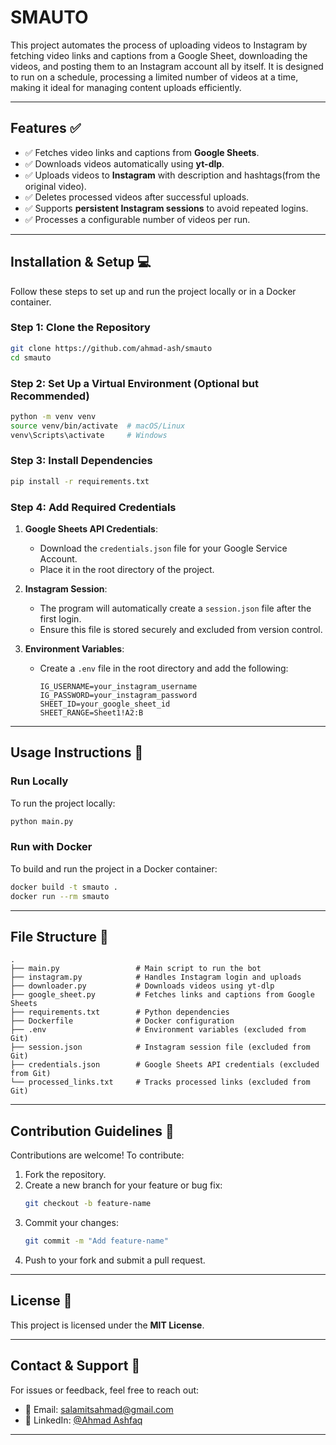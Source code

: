 # SMAUTO

This project automates the process of uploading videos to Instagram by fetching video links and captions from a Google Sheet, downloading the videos, and posting them to an Instagram account all by itself. It is designed to run on a schedule, processing a limited number of videos at a time, making it ideal for managing content uploads efficiently.

---

## Features ✅

- ✅ Fetches video links and captions from **Google Sheets**.
- ✅ Downloads videos automatically using **yt-dlp**.
- ✅ Uploads videos to **Instagram** with description and hashtags(from the original video).
- ✅ Deletes processed videos after successful uploads.
- ✅ Supports **persistent Instagram sessions** to avoid repeated logins.
- ✅ Processes a configurable number of videos per run.

---

## Installation & Setup 💻

Follow these steps to set up and run the project locally or in a Docker container.

### Step 1: Clone the Repository
```bash
git clone https://github.com/ahmad-ash/smauto
cd smauto
```

### Step 2: Set Up a Virtual Environment (Optional but Recommended)
```bash
python -m venv venv
source venv/bin/activate  # macOS/Linux
venv\Scripts\activate     # Windows
```

### Step 3: Install Dependencies
```bash
pip install -r requirements.txt
```

### Step 4: Add Required Credentials
1. **Google Sheets API Credentials**:
   - Download the `credentials.json` file for your Google Service Account.
   - Place it in the root directory of the project.

2. **Instagram Session**:
   - The program will automatically create a `session.json` file after the first login.
   - Ensure this file is stored securely and excluded from version control.

3. **Environment Variables**:
   - Create a `.env` file in the root directory and add the following:
     ```plaintext
     IG_USERNAME=your_instagram_username
     IG_PASSWORD=your_instagram_password
     SHEET_ID=your_google_sheet_id
     SHEET_RANGE=Sheet1!A2:B
     ```

---

## Usage Instructions 🚀

### Run Locally
To run the project locally:
```bash
python main.py
```

### Run with Docker
To build and run the project in a Docker container:
```bash
docker build -t smauto .
docker run --rm smauto
```
---

## File Structure 📂

```
.
├── main.py                 # Main script to run the bot
├── instagram.py            # Handles Instagram login and uploads
├── downloader.py           # Downloads videos using yt-dlp
├── google_sheet.py         # Fetches links and captions from Google Sheets
├── requirements.txt        # Python dependencies
├── Dockerfile              # Docker configuration
├── .env                    # Environment variables (excluded from Git)
├── session.json            # Instagram session file (excluded from Git)
├── credentials.json        # Google Sheets API credentials (excluded from Git)
└── processed_links.txt     # Tracks processed links (excluded from Git)
```

---

## Contribution Guidelines 🤝

Contributions are welcome! To contribute:
1. Fork the repository.
2. Create a new branch for your feature or bug fix:
   ```bash
   git checkout -b feature-name
   ```
3. Commit your changes:
   ```bash
   git commit -m "Add feature-name"
   ```
4. Push to your fork and submit a pull request.

---

## License 📜

This project is licensed under the **MIT License**.

---

## Contact & Support 📧

For issues or feedback, feel free to reach out:
- 📧 Email: salamitsahmad@gmail.com
- 🚀 LinkedIn: [@Ahmad Ashfaq](https://www.linkedin.com/in/ahmad-ishfaq-a14685301/)

---
